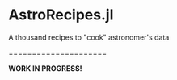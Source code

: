 # AstroRecipes.jl

A thousand recipes to "cook" astronomer's data 

=====================

**WORK IN PROGRESS!**
